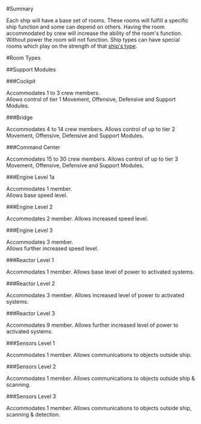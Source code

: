 #Summary

Each ship will have a base set of rooms.
These rooms will fulfill a specific ship function and some can depend on others.
Having the room accommodated by crew will increase the ability of the room's function.
Without power the room will not function.
Ship types can have special rooms which play on the strength of that [ship's type](Ship-Type.md).

#Room Types

##Support Modules

###Cockpit

Accommodates 1 to 3 crew members.  
Allows control of tier 1 Movement, Offensive, Defensive and Support Modules.  

###Bridge

Accommodates 4 to 14 crew members.
Allows control of up to tier 2 Movement, Offensive, Defensive and Support Modules.  

###Command Center

Accommodates 15 to 30 crew members.
Allows control of up to tier 3 Movement, Offensive, Defensive and Support Modules.  

###Engine Level 1a

Accommodates 1 member.  
Allows base speed level.  

###Engine Level 2

Accommodates 2 member.
Allows increased speed level.

###Engine Level 3

Accommodates 3 member.  
Allows further increased speed level.  

###Reactor Level 1

Accommodates 1 member.
Allows base level of power to activated systems. 

###Reactor Level 2

Accommodates 3 member.
Allows increased level of power to activated systems.

###Reactor Level 3

Accommodates 9 member.
Allows further increased level of power to activated systems.

###Sensors Level 1

Accommodates 1 member.
Allows communications to objects outside ship.

###Sensors Level 2

Accommodates 1 member.
Allows communications to objects outside ship & scanning.

###Sensors Level 3

Accommodates 1 member.
Allows communications to objects outside ship, scanning & detection.

